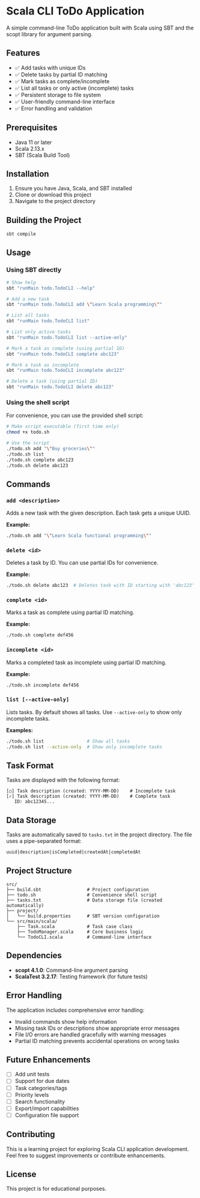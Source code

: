 # Scala CLI ToDo Application

A simple command-line ToDo application built with Scala using SBT and the scopt library for argument parsing.

## Features

- ✅ Add tasks with unique IDs
- ✅ Delete tasks by partial ID matching
- ✅ Mark tasks as complete/incomplete
- ✅ List all tasks or only active (incomplete) tasks
- ✅ Persistent storage to file system
- ✅ User-friendly command-line interface
- ✅ Error handling and validation

## Prerequisites

- Java 11 or later
- Scala 2.13.x
- SBT (Scala Build Tool)

## Installation

1. Ensure you have Java, Scala, and SBT installed
2. Clone or download this project
3. Navigate to the project directory

## Building the Project

```bash
sbt compile
```

## Usage

### Using SBT directly

```bash
# Show help
sbt "runMain todo.TodoCLI --help"

# Add a new task
sbt "runMain todo.TodoCLI add \"Learn Scala programming\""

# List all tasks
sbt "runMain todo.TodoCLI list"

# List only active tasks
sbt "runMain todo.TodoCLI list --active-only"

# Mark a task as complete (using partial ID)
sbt "runMain todo.TodoCLI complete abc123"

# Mark a task as incomplete
sbt "runMain todo.TodoCLI incomplete abc123"

# Delete a task (using partial ID)
sbt "runMain todo.TodoCLI delete abc123"
```

### Using the shell script

For convenience, you can use the provided shell script:

```bash
# Make script executable (first time only)
chmod +x todo.sh

# Use the script
./todo.sh add "\"Buy groceries\""
./todo.sh list
./todo.sh complete abc123
./todo.sh delete abc123
```

## Commands

### `add <description>`
Adds a new task with the given description. Each task gets a unique UUID.

**Example:**
```bash
./todo.sh add "\"Learn Scala functional programming\""
```

### `delete <id>`
Deletes a task by ID. You can use partial IDs for convenience.

**Example:**
```bash
./todo.sh delete abc123  # Deletes task with ID starting with 'abc123'
```

### `complete <id>`
Marks a task as complete using partial ID matching.

**Example:**
```bash
./todo.sh complete def456
```

### `incomplete <id>`
Marks a completed task as incomplete using partial ID matching.

**Example:**
```bash
./todo.sh incomplete def456
```

### `list [--active-only]`
Lists tasks. By default shows all tasks. Use `--active-only` to show only incomplete tasks.

**Examples:**
```bash
./todo.sh list                # Show all tasks
./todo.sh list --active-only  # Show only incomplete tasks
```

## Task Format

Tasks are displayed with the following format:
```
[○] Task description (created: YYYY-MM-DD)    # Incomplete task
[✓] Task description (created: YYYY-MM-DD)    # Complete task
   ID: abc12345...
```

## Data Storage

Tasks are automatically saved to `tasks.txt` in the project directory. The file uses a pipe-separated format:
```
uuid|description|isCompleted|createdAt|completedAt
```

## Project Structure

```
src/
├── build.sbt                 # Project configuration
├── todo.sh                   # Convenience shell script
├── tasks.txt                 # Data storage file (created automatically)
├── project/
│   └── build.properties      # SBT version configuration
└── src/main/scala/
    ├── Task.scala            # Task case class
    ├── TodoManager.scala     # Core business logic
    └── TodoCLI.scala         # Command-line interface
```

## Dependencies

- **scopt 4.1.0**: Command-line argument parsing
- **ScalaTest 3.2.17**: Testing framework (for future tests)

## Error Handling

The application includes comprehensive error handling:
- Invalid commands show help information
- Missing task IDs or descriptions show appropriate error messages
- File I/O errors are handled gracefully with warning messages
- Partial ID matching prevents accidental operations on wrong tasks

## Future Enhancements

- [ ] Add unit tests
- [ ] Support for due dates
- [ ] Task categories/tags
- [ ] Priority levels
- [ ] Search functionality
- [ ] Export/import capabilities
- [ ] Configuration file support

## Contributing

This is a learning project for exploring Scala CLI application development. Feel free to suggest improvements or contribute enhancements.

## License

This project is for educational purposes.
